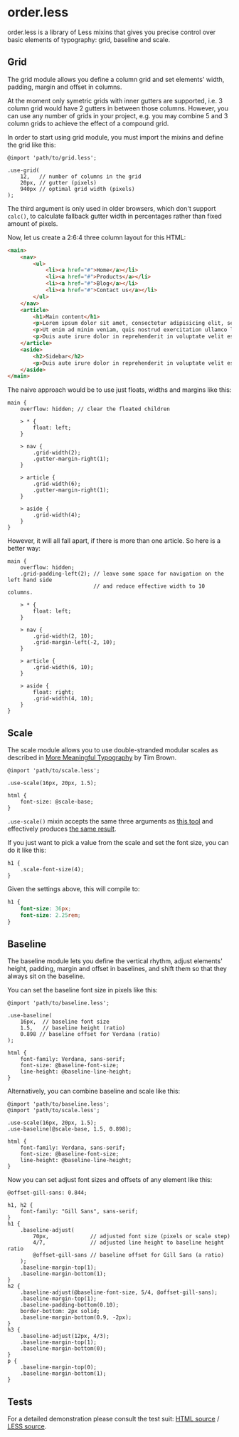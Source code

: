 # order.less

order.less is a library of Less mixins that gives you precise control over basic elements of  typography: grid, baseline and scale.

## Grid

The grid module allows you define a column grid and set elements' width, padding, margin and offset in columns.

At the moment only symetric grids with inner gutters are supported, i.e. 3 column grid would have 2 gutters in between those columns. However, you can use any number of grids in your project, e.g. you may combine 5 and 3 column grids to achieve the effect of a compound grid.

In order to start using grid module, you must import the mixins and define the grid like this:

```less
@import 'path/to/grid.less';

.use-grid(
    12,   // number of columns in the grid
    20px, // gutter (pixels)
    940px // optimal grid width (pixels)
);
```

The third argument is only used in older browsers, which don't support `calc()`, to calculate fallback gutter width in percentages rather than fixed amount of pixels.

Now, let us create a 2:6:4 three column layout for this HTML:

```html
<main>
    <nav>
        <ul>
            <li><a href="#">Home</a></li>
            <li><a href="#">Products</a></li>
            <li><a href="#">Blog</a></li>
            <li><a href="#">Contact us</a></li>
        </ul>
    </nav>
    <article>
        <h1>Main content</h1>
        <p>Lorem ipsum dolor sit amet, consectetur adipisicing elit, sed do eiusmod tempor incididunt ut labore et dolore magna aliqua.</p>
        <p>Ut enim ad minim veniam, quis nostrud exercitation ullamco laboris nisi ut aliquip ex ea commodo consequat.</p>
        <p>Duis aute irure dolor in reprehenderit in voluptate velit esse cillum dolore eu fugiat nulla pariatur. Excepteur sint occaecat cupidatat non proident, sunt in culpa qui officia deserunt mollit anim id est laborum.</p>
    </article>
    <aside>
        <h2>Sidebar</h2>
        <p>Duis aute irure dolor in reprehenderit in voluptate velit esse cillum dolore eu fugiat nulla pariatur. Excepteur sint occaecat cupidatat non proident, sunt in culpa qui officia deserunt mollit anim id est laborum.</p>
    </aside>
</main>
```

The naive approach would be to use just floats, widths and margins like this:

```less
main {
    overflow: hidden; // clear the floated children
    
    > * {
        float: left;
    }
    
    > nav {
        .grid-width(2);
        .gutter-margin-right(1);
    }
    
    > article {
        .grid-width(6);
        .gutter-margin-right(1);
    }
    
    > aside {
        .grid-width(4);
    }
}
```

However, it will all fall apart, if there is more than one article. So here is a better way:

```less
main {
    overflow: hidden;      
    .grid-padding-left(2); // leave some space for navigation on the left hand side
                           // and reduce effective width to 10 columns.
    
    > * {
        float: left;
    }
    
    > nav {
        .grid-width(2, 10);
        .grid-margin-left(-2, 10);
    }
    
    > article {
        .grid-width(6, 10);
    }
    
    > aside {
        float: right;
        .grid-width(4, 10);
    }
}
```


## Scale

The scale module allows you to use double-stranded modular scales as described in [More Meaningful Typography](http://alistapart.com/article/more-meaningful-typography) by Tim Brown. 

```less
@import 'path/to/scale.less';

.use-scale(16px, 20px, 1.5);

html {
    font-size: @scale-base;
}
```

`.use-scale()` mixin accepts the same three arguments as [this tool](http://modularscale.com) and effectively produces [the same result](http://modularscale.com/scale/?px1=16&px2=20&ra1=1.5).

If you just want to pick a value from the scale and set the font size, you can do it like this:

```less
h1 {
    .scale-font-size(4);
}
```

Given the settings above, this will compile to:

```css
h1 {
    font-size: 36px;
    font-size: 2.25rem;
}
```


## Baseline

The baseline module lets you define the vertical rhythm, adjust elements' height, padding, margin and offset in baselines, and shift them so that they always sit on the baseline.

You can set the baseline font size in pixels like this:

```less
@import 'path/to/baseline.less';

.use-baseline(
    16px,  // baseline font size
    1.5,   // baseline height (ratio)
    0.898 // baseline offset for Verdana (ratio)
);

html {
    font-family: Verdana, sans-serif;
    font-size: @baseline-font-size;
    line-height: @baseline-line-height;
}
```

Alternatively, you can combine baseline and scale like this:

```less
@import 'path/to/baseline.less';
@import 'path/to/scale.less';

.use-scale(16px, 20px, 1.5);
.use-baseline(@scale-base, 1.5, 0.898);

html {
    font-family: Verdana, sans-serif;
    font-size: @baseline-font-size;
    line-height: @baseline-line-height;
}
```

Now you can set adjust font sizes and offsets of any element like this:

```less
@offset-gill-sans: 0.844;

h1, h2 {
    font-family: "Gill Sans", sans-serif;
}
h1 {
    .baseline-adjust(
        70px,             // adjusted font size (pixels or scale step)
        4/7,              // adjusted line height to baseline height ratio
        @offset-gill-sans // baseline offset for Gill Sans (a ratio)
    );
    .baseline-margin-top(1);
    .baseline-margin-bottom(1);
}
h2 {
    .baseline-adjust(@baseline-font-size, 5/4, @offset-gill-sans);
    .baseline-margin-top(1);
    .baseline-padding-bottom(0.10);
    border-bottom: 2px solid;
    .baseline-margin-bottom(0.9, -2px);
}
h3 {
    .baseline-adjust(12px, 4/3);
    .baseline-margin-top(1);
    .baseline-margin-bottom(0);
}
p {
    .baseline-margin-top(0);
    .baseline-margin-bottom(1);
}
```

## Tests

For a detailed demonstration please consult the test suit: [HTML source](./index.html) / [LESS source](./tests/stylesheet.less).